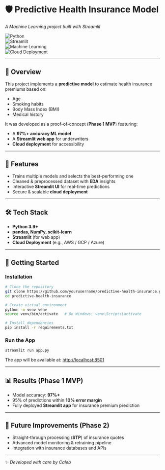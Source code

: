 # 🛡️ Predictive Health Insurance Model  
*A Machine Learning project built with Streamlit*  

![Python](https://img.shields.io/badge/Python-3.9%2B-blue)  
![Streamlit](https://img.shields.io/badge/Streamlit-App-red)  
![Machine Learning](https://img.shields.io/badge/Machine%20Learning-97%25%20Accuracy-green)  
![Cloud Deployment](https://img.shields.io/badge/Deployment-Cloud-lightgrey)  

---

## 📖 Overview  
This project implements a **predictive model** to estimate health insurance premiums based on:  
- Age  
- Smoking habits  
- Body Mass Index (BMI)  
- Medical history  

It was developed as a proof-of-concept (**Phase 1 MVP**) featuring:  
- A **97%+ accuracy ML model**  
- A **Streamlit web app** for underwriters  
- **Cloud deployment** for accessibility  

---

## 🎯 Features  
- Trains multiple models and selects the best-performing one  
- Cleaned & preprocessed dataset with **EDA** insights  
- Interactive **Streamlit UI** for real-time predictions  
- Secure & scalable **cloud deployment**  

---

## 🛠 Tech Stack  
- **Python 3.9+**  
- **pandas, NumPy, scikit-learn**  
- **Streamlit** (for web app)  
- **Cloud Deployment** (e.g., AWS / GCP / Azure)  

---

## 🚀 Getting Started  

### Installation  
```bash
# Clone the repository
git clone https://github.com/yourusername/predictive-health-insurance.git
cd predictive-health-insurance

# Create virtual environment
python -m venv venv
source venv/bin/activate   # On Windows: venv\Scripts\activate

# Install dependencies
pip install -r requirements.txt
```

### Run the App  
```bash
streamlit run app.py
```

The app will be available at: [http://localhost:8501](http://localhost:8501)  

---

## 📊 Results (Phase 1 MVP)  
- Model accuracy: **97%+**  
- 95% of predictions within **10% error margin**  
- Fully deployed **Streamlit app** for insurance premium prediction  

---

## 🔮 Future Improvements (Phase 2)  
- Straight-through processing (**STP**) of insurance quotes  
- Advanced model monitoring & retraining pipeline  
- Integration with insurance databases and APIs  

---

✨ *Developed with care by Caleb*  
